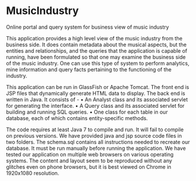 # MusicIndustry
Online portal and query system for business view of music industry

This application provides a high level view of the music industry from the business side. It does contain metadata about the musical aspects, but the entities and relationships, and the queries that the application is capable of running, have been formulated so that one may examine the business side of the music industry. One can use this type of system to perform analytics, mine information and query facts pertaining to the functioning of the industry.

This application can be run in GlassFish or Apache Tomcat. The front end is JSP files that dynamically generate HTML data to display. The back end is written in Java. It consists of -
•	An Analyst class and its associated servlet for generating the interface.
•	A Query class and its associated servlet for building and running SQL queries.
•	One class for each table in our database, each of which contains entity-specific methods.

The code requires at least Java 7 to compile and run. It will fail to compile on previous versions. We have provided java and jsp source code files in two folders. The schema.sql contains all instructions needed to recreate our database. It must be run manually before running the application. We have tested our application on multiple web browsers on various operating systems. The content and layout seem to be reproduced without any glitches even on phone browsers, but it is best viewed on Chrome in 1920x1080 resolution.
